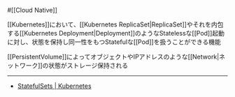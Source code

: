 #[[Cloud Native]]

[[Kubernetes]]において、[[Kubernetes ReplicaSet|ReplicaSet]]やそれを内包する[[Kubernetes Deployment|Deployment]]のようなStatelessな[[Pod]]起動に対し、状態を保持し同一性をもつStatefulな[[Pod]]を扱うことができる機能

[[PersistentVolume]]によってオブジェクトやIPアドレスのような[[Network|ネットワーク]]の状態がストレージ保持される

---

- [StatefulSets | Kubernetes](https://kubernetes.io/docs/concepts/workloads/controllers/statefulset/)